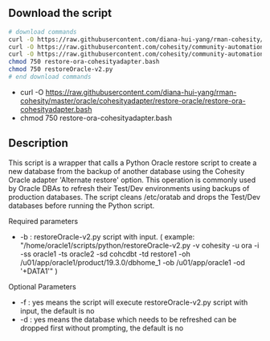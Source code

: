 ## Download the script

```bash
# download commands
curl -O https://raw.githubusercontent.com/diana-hui-yang/rman-cohesity/master/oracle/cohesityadapter/restore-oracle/restore-ora-cohesityadapter.bash
curl -O https://raw.githubusercontent.com/cohesity/community-automation-samples/main/oracle/python/restoreOracle-v2/restoreOracle-v2.py
curl -O https://raw.githubusercontent.com/cohesity/community-automation-samples/main/python/pyhesity.py
chmod 750 restore-ora-cohesityadapter.bash
chmod 750 restoreOracle-v2.py
# end download commands
```
- curl -O https://raw.githubusercontent.com/diana-hui-yang/rman-cohesity/master/oracle/cohesityadapter/restore-oracle/restore-ora-cohesityadapter.bash
- chmod 750 restore-ora-cohesityadapter.bash

## Description
This script is a wrapper that calls a Python Oracle restore script to create a new database from the backup of another database using the Cohesity Oracle adapter 'Alternate restore' option. This operation is commonly used by Oracle DBAs to refresh their Test/Dev environments using backups of production databases. The script cleans /etc/oratab and drops the Test/Dev databases before running the Python script.

Required parameters

- -b : restoreOracle-v2.py script with input. ( example: "/home/oracle1/scripts/python/restoreOracle-v2.py -v cohesity -u ora -i -ss oracle1 -ts oracle2 -sd cohcdbt -td restore1 -oh /u01/app/oracle1/product/19.3.0/dbhome_1 -ob /u01/app/oracle1 -od '+DATA1'" )
 
 Optional Parameters
- -f : yes means the script will execute restoreOracle-v2.py script with input, the default is no
- -d : yes means the database which needs to be refreshed can be dropped first without prompting, the default is no
